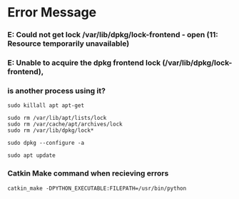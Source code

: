 # Error Message 
### E: Could not get lock /var/lib/dpkg/lock-frontend - open (11: Resource temporarily unavailable)  
### E: Unable to acquire the dpkg frontend lock (/var/lib/dpkg/lock-frontend),   
### is another process using it?
 
```
sudo killall apt apt-get
```
``` 
sudo rm /var/lib/apt/lists/lock
sudo rm /var/cache/apt/archives/lock
sudo rm /var/lib/dpkg/lock*
```
```
sudo dpkg --configure -a
```
```
sudo apt update
```
### Catkin Make command when recieving errors
```
catkin_make -DPYTHON_EXECUTABLE:FILEPATH=/usr/bin/python
```
